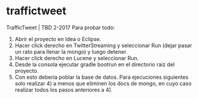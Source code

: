 # traffictweet
TrafficTweet | TBD 2-2017
Para probar todo:
1) Abrir el proyecto en Idea o Eclipse.
2) Hacer click derecho en TwitterStreaming y seleccionar Run (dejar pasar un rato para llenar la mongo) y luego detener.
3) Hacer click derecho en Lucene y seleccionar Run.
4) Desde la consola ejecutar gradle bootrun en el directorio raiz del proyecto.
5) Con esto deberia poblar la base de datos. Para ejecuciones siguientes solo realizar 4) a menos que eliminen los docs de mongo, en cuyo caso realizar todos los pasos anteriores a 4).
